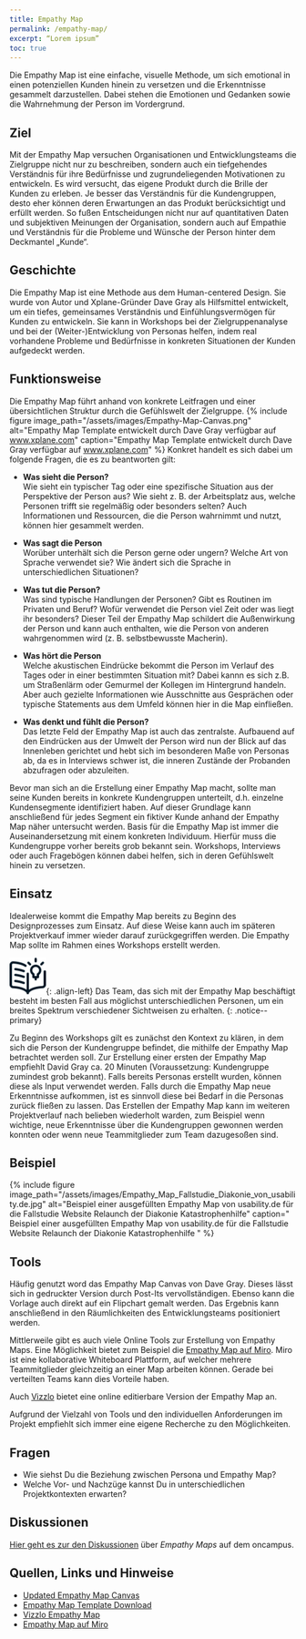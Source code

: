 ```yaml
---
title: Empathy Map
permalink: /empathy-map/
excerpt: “Lorem ipsum”
toc: true
---
```

 
Die Empathy Map ist eine einfache, visuelle Methode, um sich emotional in einen potenziellen Kunden hinein zu versetzen und die Erkenntnisse gesammelt darzustellen. Dabei stehen die Emotionen und Gedanken sowie die Wahrnehmung der Person im Vordergrund.
## Ziel 
Mit der Empathy Map versuchen Organisationen und Entwicklungsteams die Zielgruppe nicht nur zu beschreiben, sondern auch ein tiefgehendes Verständnis für ihre Bedürfnisse und zugrundeliegenden Motivationen zu entwickeln. Es wird versucht, das eigene Produkt durch die Brille der Kunden zu erleben. Je besser das Verständnis für die Kundengruppen, desto eher können deren Erwartungen an das Produkt berücksichtigt und erfüllt werden. So fußen Entscheidungen nicht nur auf quantitativen Daten und subjektiven Meinungen der Organisation, sondern auch auf Empathie und Verständnis für die Probleme und Wünsche der Person hinter dem Deckmantel „Kunde“.
## Geschichte 
Die Empathy Map ist eine Methode aus dem Human-centered Design. Sie wurde von Autor und Xplane-Gründer Dave Gray als Hilfsmittel entwickelt, um ein tiefes, gemeinsames Verständnis und Einfühlungsvermögen für Kunden zu entwickeln. Sie kann in Workshops bei der Zielgruppenanalyse und bei der (Weiter-)Entwicklung von Personas helfen, indem real vorhandene Probleme und Bedürfnisse in konkreten Situationen der Kunden aufgedeckt werden.

## Funktionsweise
Die Empathy Map führt anhand von konkrete Leitfragen und einer übersichtlichen Struktur durch die Gefühlswelt der Zielgruppe. 
{%	include figure 	image_path="/assets/images/Empathy-Map-Canvas.png" alt="Empathy Map Template entwickelt durch Dave Gray verfügbar auf www.xplane.com" caption="Empathy Map Template entwickelt durch Dave Gray verfügbar auf www.xplane.com" %}
Konkret handelt es sich dabei um folgende Fragen, die es zu beantworten gilt:

* **Was sieht die Person?**
<br> Wie sieht ein typischer Tag oder eine spezifische Situation aus der Perspektive der Person aus? Wie sieht z. B. der Arbeitsplatz aus, welche Personen trifft sie regelmäßig oder besonders selten? Auch Informationen und Ressourcen, die die Person wahrnimmt und nutzt, können hier gesammelt werden.

* **Was sagt die Person**
<br> Worüber unterhält sich die Person gerne oder ungern? Welche Art von Sprache verwendet sie? Wie ändert sich die Sprache in unterschiedlichen Situationen?

* **Was tut die Person?**
<br> Was sind typische Handlungen der Personen? Gibt es Routinen im Privaten und Beruf? Wofür verwendet die Person viel Zeit oder was liegt ihr besonders?
Dieser Teil der Empathy Map schildert die Außenwirkung der Person und kann auch enthalten, wie die Person von anderen wahrgenommen wird (z. B. selbstbewusste Macherin).

* **Was hört die Person**
<br> Welche akustischen Eindrücke bekommt die Person im Verlauf des Tages oder in einer bestimmten Situation mit? Dabei kannn es sich z.B. um Straßenlärm 
oder Gemurmel der Kollegen im Hintergrund handeln. Aber auch gezielte Informationen wie Ausschnitte aus Gesprächen oder typische Statements aus dem Umfeld können 
hier in die Map einfließen.

* **Was denkt und fühlt die Person?** 
<br> Das letzte Feld der Empathy Map ist auch das zentralste. Aufbauend auf den Eindrücken aus der Umwelt der Person wird nun der Blick auf das Innenleben gerichtet und hebt sich im besonderen Maße von Personas ab, da es in Interviews schwer ist, die inneren Zustände der Probanden abzufragen oder abzuleiten. 

Bevor man sich an die Erstellung einer Empathy Map macht, sollte man seine Kunden bereits in konkrete Kundengruppen unterteilt, d.h. einzelne Kundensegmente identifiziert haben. Auf dieser Grundlage kann anschließend für jedes Segment ein fiktiver Kunde anhand der Empathy Map näher untersucht werden. Basis für die Empathy Map ist immer die Auseinandersetzung mit einem konkreten Individuum. Hierfür muss die Kundengruppe vorher bereits grob bekannt sein. Workshops, Interviews oder auch Fragebögen können dabei helfen, sich in deren Gefühlswelt hinein zu versetzen.

## Einsatz
Idealerweise kommt die Empathy Map bereits zu Beginn des Designprozesses zum Einsatz. Auf diese Weise kann auch im späteren Projektverkauf immer wieder darauf zurückgegriffen werden. Die Empathy Map sollte im Rahmen eines Workshops erstellt werden. 

![image-left][image-1]{: .align-left}
Das Team, das sich mit der Empathy Map beschäftigt besteht im besten Fall aus möglichst unterschiedlichen Personen, um ein breites Spektrum verschiedener Sichtweisen zu erhalten.
{: .notice--primary}

Zu Beginn des Workshops gilt es zunächst den Kontext zu klären, in dem sich die Person der Kundengruppe befindet, die mithilfe der Empathy Map betrachtet werden soll.
Zur Erstellung einer ersten der Empathy Map empfiehlt David Gray ca. 20 Minuten (Voraussetzung: Kundengruppe zumindest grob bekannt). 
Falls bereits Personas erstellt wurden, können diese als Input verwendet werden. Falls durch die Empathy Map neue Erkenntnisse aufkommen, ist es sinnvoll diese bei Bedarf in die Personas zurück fließen zu lassen.
Das Erstellen der Empathy Map kann im weiteren Projektverlauf nach belieben wiederholt warden, zum Beispiel wenn wichtige, neue Erkenntnisse über die Kundengruppen gewonnen werden konnten oder wenn neue Teammitglieder zum Team dazugesoßen sind.
## Beispiel
{% include figure image_path="/assets/images/Empathy_Map_Fallstudie_Diakonie_von_usability.de.jpg" alt="Beispiel einer ausgefüllten Empathy Map von usability.de für die Fallstudie Website Relaunch der Diakonie Katastrophenhilfe" caption=" Beispiel einer ausgefüllten Empathy Map von usability.de für die Fallstudie Website Relaunch der Diakonie Katastrophenhilfe " %}
## Tools
Häufig genutzt word das Empathy Map Canvas von Dave Gray. Dieses lässt sich in gedruckter Version durch Post-Its vervollständigen. Ebenso kann die Vorlage auch direkt auf ein Flipchart gemalt werden. Das Ergebnis kann anschließend in den Räumlichkeiten des Entwicklungsteams positioniert werden.

Mittlerweile gibt es auch viele Online Tools zur Erstellung von Empathy Maps. Eine Möglichkeit bietet zum Beispiel die [Empathy Map auf Miro](https://miro.com/templates/empathy-map/). Miro ist eine kollaborative Whiteboard Plattform, auf welcher mehrere Teammitglieder gleichzeitig an einer Map arbeiten können. Gerade bei verteilten Teams kann dies Vorteile haben. 

Auch [Vizzlo](https://vizzlo.com/create/empathy-map?utm_source=google&utm_medium=cpc&utm_campaign=campaignid:1784775755,adgroupid:67984869103,campaignname:Dynamic&utm_term=&utm_content=placement:,adposition:,comment:&gclid=CjwKCAjw95D0BRBFEiwAcO1KDGZXL90drkpzwp-MnRaQlEqG3aM8AqUdjL2P9wyL-eN22SrnDFPwWBoCSWIQAvD_BwE) bietet eine online editierbare Version der Empathy Map an. 

Aufgrund der Vielzahl von Tools und den individuellen Anforderungen im Projekt empfiehlt sich immer eine eigene Recherche zu den Möglichkeiten.


## Fragen
* Wie siehst Du die Beziehung zwischen Persona und Empathy Map? 
* Welche Vor- und Nachzüge kannst Du in unterschiedlichen Projektkontexten erwarten?

## Diskussionen
[Hier geht es zur den Diskussionen][1] über *Empathy Maps* auf dem oncampus.

## Quellen, Links und Hinweise
* [Updated Empathy Map Canvas](https://medium.com/the-xplane-collection/updated-empathy-map-canvas-46df22df3c8a)
* [Empathy Map Template Download](https://medium.com/the-xplane-collection/updated-empathy-map-canvas-46df22df3c8a)
* [Vizzlo Empathy Map](https://vizzlo.com/create/empathy-map?utm_source=google&utm_medium=cpc&utm_campaign=campaignid:1784775755,adgroupid:67984869103,campaignname:Dynamic&utm_term=&utm_content=placement:,adposition:,comment:&gclid=CjwKCAjw95D0BRBFEiwAcO1KDGZXL90drkpzwp-MnRaQlEqG3aM8AqUdjL2P9wyL-eN22SrnDFPwWBoCSWIQAvD_BwE)
* [Empathy Map auf Miro](https://miro.com/templates/empathy-map/)

[1]:	https://www.oncampus.de/course/weiterbildung/moocs/apomooc/section-2/47434-handbuch-empathy-map "oncampus Forum zur Empathy Map"

[image-1]:	/assets/images/read-light-idea.png

